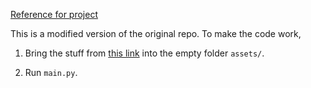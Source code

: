 
[Reference for project](https://github.com/adityajn105/flappy-bird-deep-q-learning)

This is a modified version of the original repo. To make the code work, 

1. Bring the stuff from [this link](https://github.com/adityajn105/flappy-bird-deep-q-learning/tree/master/assets) into the empty folder `assets/`.

2. Run `main.py`.